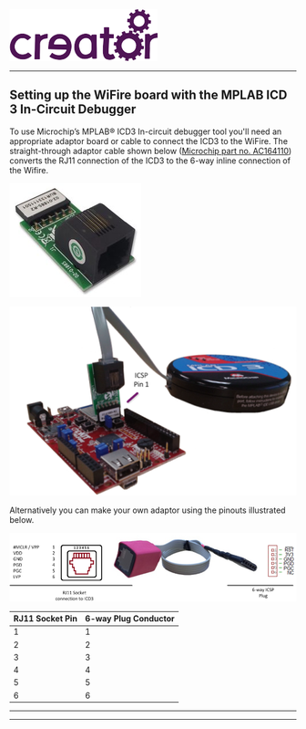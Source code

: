 
![](../img.png)

---

## Setting up the WiFire board with the MPLAB ICD 3 In-Circuit Debugger

To use Microchip’s MPLAB® ICD3 In-circuit debugger tool you'll need an appropriate adaptor board or cable to connect the ICD3 to the WiFire. The straight-through adaptor cable shown below ([Microchip part no. AC164110](http://www.digikey.co.nz/product-detail/en/microchip-technology/AC164110/AC164110-ND/1212490)) converts the RJ11 connection of the ICD3 to the 6-way inline connection of the Wifire.  

![Microchip’s RJ11 to ICSP Adaptor Microchip part no. AC164110](a.png)  

![](b.png)

Alternatively you can make your own adaptor using the pinouts illustrated below.  

![](c.png)


| RJ11 Socket Pin | 6-way Plug Conductor |  
|-----|-----|  
| 1	| 1 |  
| 2	| 2 |  
| 3	| 3 |  
| 4 | 4 |  
| 5	| 5 |  
| 6	| 6 |  






----

----

